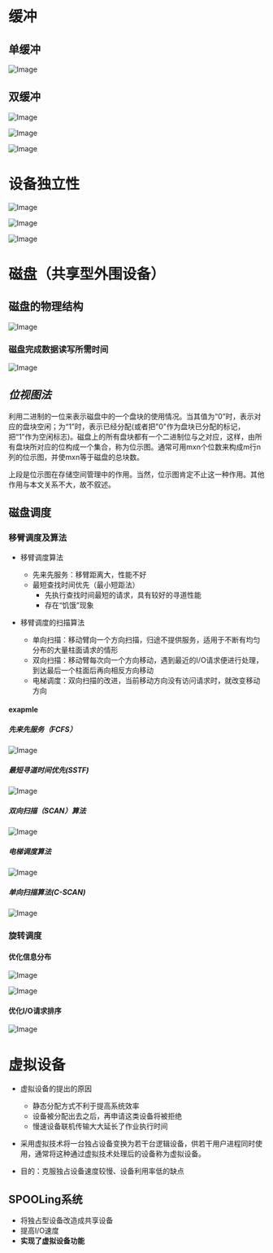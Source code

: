 # 缓冲
## 单缓冲
![Image](https://pic4.zhimg.com/80/v2-ad7a8f8458d827778411dde6c2c3bce7.png)
## 双缓冲

![Image](https://pic4.zhimg.com/80/v2-668818c138d7da8486858b6c4f6e5485.png)

![Image](https://pic4.zhimg.com/80/v2-da8776d544364a914db6de51276f8a16.png)

![Image](https://pic4.zhimg.com/80/v2-c612a520a8fac0dd25c5deb0857d887a.png)
# 设备独立性
![Image](https://pic4.zhimg.com/80/v2-73d6b6c41c417d80a1710d4975678c01.png)

![Image](https://pic4.zhimg.com/80/v2-3c72ed398e1ddc6cba4427f58c71f4f2.png)

![Image](https://pic4.zhimg.com/80/v2-99ed5220d6db64c38d9e87a6c5b157d5.png)

# 磁盘（共享型外围设备）

## 磁盘的物理结构
![Image](https://pic4.zhimg.com/80/v2-0285b67b962bcb9bbd6881cef1b634cd.png)

### 磁盘完成数据读写所需时间
![Image](https://pic4.zhimg.com/80/v2-e9705e0eb3f3bc8c68bc585cd2416b9a.png)

## ***位视图法***
利用二进制的一位来表示磁盘中的一个盘块的使用情况。当其值为“0”时，表示对应的盘块空闲；为“1”时，表示已经分配(或者把"0"作为盘块已分配的标记，把“1”作为空闲标志)。磁盘上的所有盘块都有一个二进制位与之对应，这样，由所有盘块所对应的位构成一个集合，称为位示图。通常可用mxn个位数来构成m行n列的位示图，并使mxn等于磁盘的总块数。

上段是位示图在存储空间管理中的作用。当然，位示图肯定不止这一种作用。其他作用与本文关系不大，故不叙述。
## 磁盘调度

### 移臂调度及算法
- 移臂调度算法
    - 先来先服务：移臂距离大，性能不好
    - 最短查找时间优先（最小短距法）
        - 先执行查找时间最短的请求，具有较好的寻道性能
        - 存在“饥饿”现象
    
- 移臂调度的扫描算法
    - 单向扫描：移动臂向一个方向扫描，归途不提供服务，适用于不断有均匀分布的大量柱面请求的情形
    - 双向扫描：移动臂每次向一个方向移动，遇到最近的I/O请求便进行处理，到达最后一个柱面后再向相反方向移动
    - 电梯调度：双向扫描的改进，当前移动方向没有访问请求时，就改变移动方向

#### exapmle
##### 先来先服务（FCFS）
![Image](https://pic4.zhimg.com/80/v2-a3eebf30df43aed5e3842f196294982b.png)
##### 最短寻道时间优先(SSTF)
![Image](https://pic4.zhimg.com/80/v2-bf4cb0f08b736d1417d956fea0a28624.png)

##### 双向扫描（SCAN）算法
![Image](https://pic4.zhimg.com/80/v2-25374a55b988915f2e63f1870acb8f86.png)

##### 电梯调度算法
![Image](https://pic4.zhimg.com/80/v2-0f6531baae749d810752c67b388f047c.png)

##### 单向扫描算法(C-SCAN)
![Image](https://pic4.zhimg.com/80/v2-9d1f5a4500fb07781c5948c1cce0c52d.png)

### 旋转调度
#### 优化信息分布
![Image](https://pic4.zhimg.com/80/v2-0b290d715824a9d90e3e1c122689cf7e.png)

![Image](https://pic4.zhimg.com/80/v2-058949c657f56a51c8ff077479ae76f1.png)

#### 优化I/O请求排序

![Image](https://pic4.zhimg.com/80/v2-575b0a46c86a3e0d79ff744361d8d1e4.png)

# 虚拟设备
- 虚拟设备的提出的原因
    - 静态分配方式不利于提高系统效率 
    - 设备被分配出去之后，再申请这类设备将被拒绝
    - 慢速设备联机传输大大延长了作业执行时间

- 采用虚拟技术将一台独占设备变换为若干台逻辑设备，供若干用户进程同时使用，通常将这种通过虚拟技术处理后的设备称为虚拟设备。
- 目的：克服独占设备速度较慢、设备利用率低的缺点

## SPOOLing系统
- 将独占型设备改造成共享设备
- 提高I/O速度
- **实现了虚拟设备功能**





